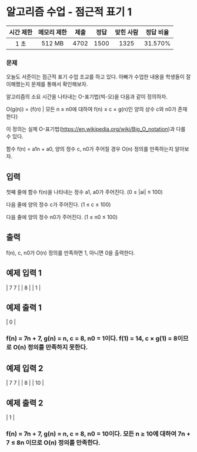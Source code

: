 # 알고리즘 수업 - 점근적 표기 1
 
| 시간 제한 |	메모리 제한 |	제출 |	정답 |	맞힌 사람 |	정답 비율 |
| :------: | :---------: | :--: | :---: | :-------: | :------: |
|   1 초   |    512 MB  |	 4702  |	1500 |  	1325  |	31.570%  |

### 문제

오늘도 서준이는 점근적 표기 수업 조교를 하고 있다. 아빠가 수업한 내용을 학생들이 잘 이해했는지 문제를 통해서 확인해보자.

알고리즘의 소요 시간을 나타내는 O-표기법(빅-오)을 다음과 같이 정의하자.

O(g(n)) = {f(n) | 모든 n ≥ n0에 대하여 f(n) ≤ c × g(n)인 양의 상수 c와 n0가 존재한다}

이 정의는 실제 O-표기법(https://en.wikipedia.org/wiki/Big_O_notation)과 다를 수 있다.

함수 f(n) = a1n + a0, 양의 정수 c, n0가 주어질 경우 O(n) 정의를 만족하는지 알아보자.

입력
---

첫째 줄에 함수 f(n)을 나타내는 정수 a1, a0가 주어진다. (0 ≤ |ai| ≤ 100) 

다음 줄에 양의 정수 c가 주어진다. (1 ≤ c ≤ 100)

다음 줄에 양의 정수 n0가 주어진다. (1 ≤ n0 ≤ 100)


출력
---

f(n), c, n0가 O(n) 정의를 만족하면 1, 아니면 0을 출력한다.


예제 입력 1 
---

| 7 7 |
| 8   |
| 1   |

예제 출력 1 
---

| 0 |

### f(n) = 7n + 7, g(n) = n, c = 8, n0 = 1이다. f(1) = 14, c × g(1) = 8이므로 O(n) 정의를 만족하지 못한다.

예제 입력 2 
---

| 7 7 |
| 8   |
| 10  |

예제 출력 2 
---

| 1 |

### f(n) = 7n + 7, g(n) = n, c = 8, n0 = 10이다. 모든 n ≥ 10에 대하여 7n + 7 ≤ 8n 이므로 O(n) 정의를 만족한다.